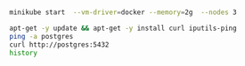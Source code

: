 #


###
```bash
minikube start  --vm-driver=docker --memory=2g  --nodes 3
```



```bash
apt-get -y update && apt-get -y install curl iputils-ping
ping -a postgres
curl http://postgres:5432
history
```